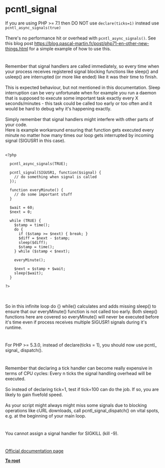 # pcntl_signal



If you are using PHP &gt;= 7.1 then DO NOT use `declare(ticks=1)` instead use `pcntl_async_signals(true)`<br><br>There&apos;s no performance hit or overhead with `pcntl_async_signals()`. See this blog post https://blog.pascal-martin.fr/post/php71-en-other-new-things.html for a simple example of how to use this.  

#

Remember that signal handlers are called immediately, so every time when your process receives registered signal blocking functions like sleep() and usleep() are interrupted (or more like ended) like it was their time to finish.<br><br>This is expected behaviour, but not mentioned in this documentation. Sleep interruption can be very unfortunate when for example you run a daemon that is supposed to execute some important task exactly every X seconds/minutes - this task could be called too early or too often and it would be hard to debug why it&apos;s happening exactly.<br><br>Simply remember that signal handlers might interfere with other parts of your code.<br>Here is example workaround ensuring that function gets executed every minute no matter how many times our loop gets interrupted by incoming signal (SIGUSR1 in this case).<br><br>

```
<?php

  pcntl_async_signals(TRUE);

  pcntl_signal(SIGUSR1, function($signal) {
    // do something when signal is called
  });

  function everyMinute() {
    // do some important stuff
  }

  $wait = 60;
  $next = 0;

  while (TRUE) {
    $stamp = time();
    do {
      if ($stamp >= $next) { break; }
      $diff = $next - $stamp;
      sleep($diff);
      $stamp = time();
    } while ($stamp < $next);
    
    everyMinute();
    
    $next = $stamp + $wait;
    sleep($wait);
  }

?>
```
<br><br>So in this infinite loop do {} while() calculates and adds missing sleep() to ensure that our everyMinute() function is not called too early. Both sleep() functions here are covered so everyMinute() will never be executed before it&apos;s time even if process receives multiple SIGUSR1 signals during it&apos;s runtime.  

#

For PHP &gt;= 5.3.0, instead of declare(ticks = 1), you should now use pcntl_ signal_ dispatch().  

#

Remember that declaring a tick handler can become really expensive in terms of CPU cycles: Every n ticks the signal handling overhead will be executed. <br><br>So instead of declaring tick=1, test if tick=100 can do the job. If so, you are likely to gain fivefold speed.<br><br>As your script might always might miss some signals due to blocking operations like cURL downloads, call pcntl_signal_dispatch() on vital spots, e.g. at the beginning of your main loop.  

#

You cannot assign a signal handler for SIGKILL (kill -9).  

#

[Official documentation page](https://www.php.net/manual/en/function.pcntl-signal.php)

**[To root](/README.md)**